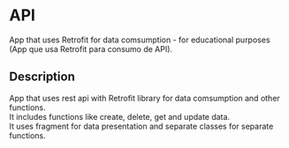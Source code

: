# API
App that uses Retrofit for data comsumption - for educational purposes (App que usa Retrofit para consumo de API).

## Description
App that uses rest api with Retrofit library for data comsumption and other functions. <br/>It includes functions like create, delete, get and update data. <br/>It uses fragment for data presentation and separate classes for separate functions. 
